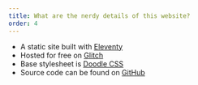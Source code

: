 ```yaml
---
title: What are the nerdy details of this website?
order: 4
---
```

- A static site built with [Eleventy](https://www.11ty.dev)
- Hosted for free on [Glitch](https://glitch.com)
- Base stylesheet is [Doodle CSS](https://github.com/chr15m/DoodleCSS)
- Source code can be found on [GitHub](https://github.com/Maxzilla60/do-a-doodle-history)
